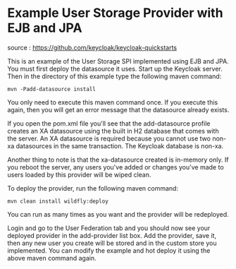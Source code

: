 Example User Storage Provider with EJB and JPA
===================================================
source : https://github.com/keycloak/keycloak-quickstarts

This is an example of the User Storage SPI implemented using EJB and JPA.  You must first deploy the datasource it uses.
Start up the Keycloak server.  Then in the directory of this example type the following maven command:

    mvn -Padd-datasource install

You only need to execute this maven command once.  If you execute this again, then you will get an error message that the datasource
already exists.

If you open the pom.xml file you'll see that the add-datasource profile creates an XA datasource using the built
in H2 database that comes with the server.  An XA datasource is required because you cannot use two non-xa datasources
in the same transaction.  The Keycloak database is non-xa.

Another thing to note is that the xa-datasource created is in-memory only.  If you reboot the server, any users you've
added or changes you've made to users loaded by this provider will be wiped clean.

To deploy the provider, run the following maven command:

    mvn clean install wildfly:deploy

You can run as many times as you want and the provider will be redeployed.

Login and go to the User Federation tab and you should now see your deployed provider in the add-provider list box.
Add the provider, save it, then any new user you create will be stored and in the custom store you implemented.  You
can modify the example and hot deploy it using the above maven command again.

